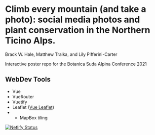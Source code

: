 # Climb every mountain (and take a photo): social media photos and plant conservation in the Northern Ticino Alps.
Brack W. Hale, Matthew Tralka, and Lily Pifferini-Carter 

Interactive poster repo for the Botanica Suda Alpina Conference 2021
 

## WebDev Tools
- Vue
- VueRouter
- Vuetify
- Leaflet ([Vue Leaflet](https://vue2-leaflet.netlify.app/))
- - MapBox tiling



[![Netlify Status](https://api.netlify.com/api/v1/badges/a7a18b0d-2be3-406d-8b01-4eb3e26af518/deploy-status)](https://app.netlify.com/sites/dreamy-elion-61d6c5/deploys)
